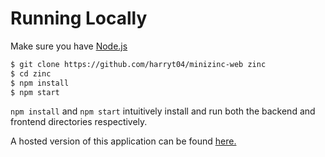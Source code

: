 # Running Locally

Make sure you have [Node.js](http://nodejs.org/)

```sh
$ git clone https://github.com/harryt04/minizinc-web zinc
$ cd zinc
$ npm install
$ npm start
```

`npm install` and `npm start` intuitively install and run both the backend and frontend directories respectively.

A hosted version of this application can be found [here.](http://harrytportfolio.com:30001/#/)
